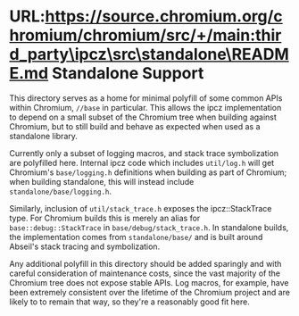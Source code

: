 URL:https://source.chromium.org/chromium/chromium/src/+/main:third_party\ipcz\src\standalone\README.md
Standalone Support
====

This directory serves as a home for minimal polyfill of some common APIs within
Chromium, `//base` in particular. This allows the ipcz implementation to depend
on a small subset of the Chromium tree when building against Chromium, but to
still build and behave as expected when used as a standalone library.

Currently only a subset of logging macros, and stack trace symbolization are
polyfilled here. Internal ipcz code which includes `util/log.h` will get
Chromium's `base/logging.h` definitions when building as part of Chromium; when
building standalone, this will instead include `standalone/base/logging.h`.

Similarly, inclusion of `util/stack_trace.h` exposes the ipcz::StackTrace type.
For Chromium builds this is merely an alias for `base::debug::StackTrace` in
`base/debug/stack_trace.h`. In standalone builds, the implementation comes from
`standalone/base/` and is built around Abseil's stack tracing and symbolization.

Any additional polyfill in this directory should be added sparingly and with
careful consideration of maintenance costs, since the vast majority of the
Chromium tree does not expose stable APIs. Log macros, for example, have been
extremely consistent over the lifetime of the Chromium project and are likely to
to remain that way, so they're a reasonably good fit here.
